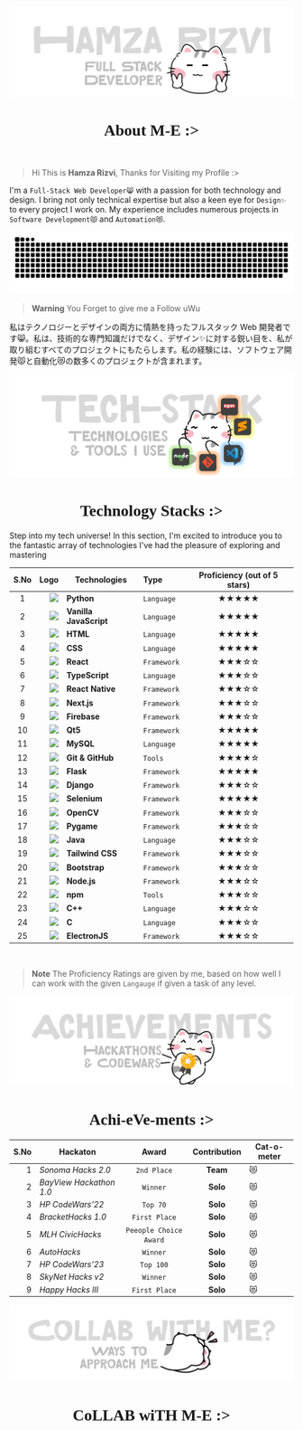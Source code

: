 ![name](https://github.com/mostuselessboy/mostuselessboy/blob/main/txt/header.png?raw=true)
<h1 align="center" style="font-family: cursive;">About M-E :></h1>

<br>

> Hi This is **Hamza Rizvi**, Thanks for Visiting my Profile :>


I'm a `Full-Stack Web Developer😸` with a passion for both technology and design. I bring not only technical expertise but also a keen eye for `Design✨` to every project I work on. My experience includes numerous projects in `Software Development😾` and `Automation😻`.

![design](https://raw.githubusercontent.com/platane/snk/output/github-contribution-grid-snake-dark.svg)

> **Warning**
> You Forget to give me a Follow uWu

私はテクノロジーとデザインの両方に情熱を持ったフルスタック Web 開発者です😸。私は、技術的な専門知識だけでなく、デザイン✨に対する鋭い目を、私が取り組むすべてのプロジェクトにもたらします。私の経験には、ソフトウェア開発😾と自動化😻の数多くのプロジェクトが含まれます。


![technology stack](https://github.com/mostuselessboy/mostuselessboy/blob/main/txt/stack.png?raw=true)


<h1 align="center" style="font-family: cursive;">Technology Stacks :></h1>

Step into my tech universe! In this section, I'm excited to introduce you to the fantastic array of technologies I've had the pleasure of exploring and mastering


<div align="center">

| S.No | Logo | Technologies                | Type       | Proficiency (out of 5 stars) |
| :---: | ---: | ------------------------- | :---------- | :----------------------------: |
|  1 | <img src="https://cdn.simpleicons.org/firebase/grey" width="20">    | **Python**                | `Language`   | ★★★★★                        |
|  2 | <img src="https://cdn.simpleicons.org/javascript/grey" width="20">    | **Vanilla JavaScript**    | `Language`   | ★★★★★                        |
|  3 | <img src="https://cdn.simpleicons.org/html5/grey" width="20">    | **HTML**                  | `Language`   | ★★★★★                        |
|  4 | <img src="https://cdn.simpleicons.org/css3/grey" width="20">    | **CSS**                   | `Language`   | ★★★★★                        |
|  5 | <img src="https://cdn.simpleicons.org/react/grey" width="20">    | **React**                 | `Framework`  | ★★★☆☆                        |
|  6 | <img src="https://cdn.simpleicons.org/typescript/grey" width="20">    | **TypeScript**            | `Language`   | ★★★☆☆                        |
|  7 | <img src="https://cdn.simpleicons.org/react/grey" width="20">    | **React Native**          | `Framework`  | ★★★☆☆                        |
|  8 | <img src="https://cdn.simpleicons.org/nextdotjs/grey" width="20">    | **Next.js**               | `Framework`  | ★★★☆☆                        |
|  9 | <img src="https://cdn.simpleicons.org/firebase/grey" width="20">    | **Firebase**              | `Framework`  | ★★★☆☆                        |
| 10 | <img src="https://cdn.simpleicons.org/qt/grey" width="20">    | **Qt5**                   | `Framework`  | ★★★★★                        |
| 11 | <img src="https://cdn.simpleicons.org/mysql/grey" width="20">    | **MySQL**                 | `Language`   | ★★★★★                        |
| 12 | <img src="https://cdn.simpleicons.org/github/grey" width="20">    | **Git & GitHub**          | `Tools`      | ★★★★☆                        |
| 13 | <img src="https://cdn.simpleicons.org/flask/grey" width="20">    | **Flask**                 | `Framework`  | ★★★★★                        |
| 14 | <img src="https://cdn.simpleicons.org/django/grey" width="20">    | **Django**                | `Framework`  | ★★★☆☆                        |
| 15 | <img src="https://cdn.simpleicons.org/selenium/grey" width="20">    | **Selenium**              | `Framework`  | ★★★★★                        |
| 16 | <img src="https://cdn.simpleicons.org/opencv/grey" width="20">    | **OpenCV**                | `Framework`  | ★★★☆☆                        |
| 17 | <img src="https://cdn.simpleicons.org/pyscaffold/grey" width="20">    | **Pygame**                | `Framework`  | ★★★☆☆                        |
| 18 | <img src="https://cdn.simpleicons.org/android/grey" width="20">    | **Java**                  | `Language`   | ★★★☆☆                        |
| 19 | <img src="https://cdn.simpleicons.org/tailwindcss/grey" width="20">    | **Tailwind CSS**          | `Framework`  | ★★★☆☆                        |
| 20 | <img src="https://cdn.simpleicons.org/bootstrap/grey" width="20">    | **Bootstrap**             | `Framework`  | ★★★☆☆                        |
| 21 | <img src="https://cdn.simpleicons.org/nodedotjs/grey" width="20">    | **Node.js**               | `Framework`  | ★★★☆☆                        |
| 22 | <img src="https://cdn.simpleicons.org/npm/grey" width="20">    | **npm**                   | `Tools`      | ★★★☆☆                        |
| 23 | <img src="https://cdn.simpleicons.org/cplusplus/grey" width="20">    | **C++**                   | `Language`   | ★★★☆☆                        |
| 24 | <img src="https://cdn.simpleicons.org/c/grey" width="20">    | **C**                     | `Language`   | ★★★☆☆                        |
| 25 | <img src="https://cdn.simpleicons.org/electron/grey" width="20">    | **ElectronJS**            | `Framework`  | ★★★☆☆                        |

</div>

<br>

> **Note**
> The Proficiency Ratings are given by me, based on how well I can work with the given `Langauge` if given a task of any level.




![achievements](https://github.com/mostuselessboy/mostuselessboy/blob/main/txt/acheivements.png?raw=true)

<h1 align="center" style="font-family: cursive;">Achi-eVe-ments :></h1>
<div align="center">

S.No |Hackaton | Award | Contribution | Cat-o-meter
---: |--- | :---: | :---: | --- 
1 |*Sonoma Hacks 2.0* | `2nd Place` | **Team** | 😻
2 |*BayView Hackathon 1.0* | `Winner` | **Solo** | 😻
3 |*HP CodeWars'22* | `Top 70` | **Solo** | 😻
4 |*BracketHacks 1.0* | `First Place` | **Solo** | 😻
5 |*MLH CivicHacks* | `Peeople Choice Award` | **Solo** | 😻
6 |*AutoHacks* | `Winner` | **Solo**| 😻
7 |*HP CodeWars'23* | `Top 100` | **Solo**| 😻
8 |*SkyNet Hacks v2* | `Winner` | **Solo**| 😻
9 |*Happy Hacks III* | `First Place` | **Solo**| 😻

</div>


![achievements](https://github.com/mostuselessboy/mostuselessboy/blob/main/txt/collab.png?raw=true)
<h1 align="center" style="font-family: cursive;">CoLLAB wiTH M-E :></h1>
